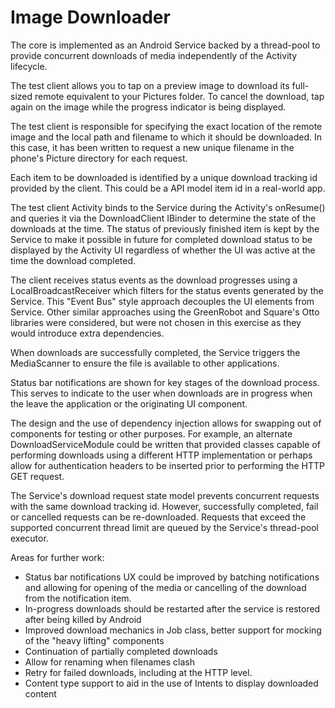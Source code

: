 Image Downloader
================

The core is implemented as an Android Service backed by a thread-pool to provide concurrent downloads of media independently of the Activity lifecycle.

The test client allows you to tap on a preview image to download its full-sized remote equivalent to your Pictures folder. To cancel the download, tap again on the image while the progress indicator is being displayed.

The test client is responsible for specifying the exact location of the remote image and the local path and filename to which it should be downloaded. In this case, it has been written to request a new unique filename in the phone's Picture directory for each request.

Each item to be downloaded is identified by a unique download tracking id provided by the client. This could be a API model item id in a real-world app.

The test client Activity binds to the Service during the Activity's onResume() and queries it via the DownloadClient IBinder to determine the state of the downloads at the time. The status of previously finished item is kept by the Service to make it possible in future for completed download status to be displayed by the Activity UI regardless of whether the UI was active at the time the download completed.

The client receives status events as the download progresses using a LocalBroadcastReceiver which filters for the status events generated by the Service. This "Event Bus" style approach decouples the UI elements from Service. Other similar approaches using the GreenRobot and Square's Otto libraries were considered, but were not chosen in this exercise as they would introduce extra dependencies.

When downloads are successfully completed, the Service triggers the MediaScanner to ensure the file is available to other applications.

Status bar notifications are shown for key stages of the download process. This serves to indicate to the user when downloads are in progress when the leave the application or the originating UI component.

The design and the use of dependency injection allows for swapping out of components for testing or other purposes. For example, an alternate DownloadServiceModule could be written that provided classes capable of performing downloads using a different HTTP implementation or perhaps allow for authentication headers to be inserted prior to performing the HTTP GET request.

The Service's download request state model prevents concurrent requests with the same download tracking id. However, successfully completed, fail or cancelled requests can be re-downloaded. Requests that exceed the supported concurrent thread limit are queued by the Service's thread-pool executor.

Areas for further work:

- Status bar notifications UX could be improved by batching notifications and allowing for opening of the media or cancelling of the download from the notification item.
- In-progress downloads should be restarted after the service is restored after being killed by Android
- Improved download mechanics in Job class, better support for mocking of the "heavy lifting" components
- Continuation of partially completed downloads
- Allow for renaming when filenames clash
- Retry for failed downloads, including at the HTTP level.
- Content type support to aid in the use of Intents to display downloaded content

